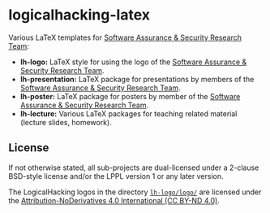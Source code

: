 # logicalhacking-latex
Various LaTeX templates for [Software Assurance & Security Research 
Team](https://logicalhacking.com):

* **lh-logo:** LaTeX style for using the logo of the [Software Assurance 
               & Security Research Team](https://logicalhacking.com).
* **lh-presentation:** LaTeX package for presentations by members of the 
               [Software Assurance & Security Research Team](https://logicalhacking.com).
* **lh-poster:** LaTeX package for posters by member of the 
               [Software Assurance & Security Research Team](https://logicalhacking.com).
* **lh-lecture:** Various LaTeX packages for teaching related material (lecture slides, 
               homework).

## License
If not otherwise stated, all sub-projects are dual-licensed under a
2-clause BSD-style license and/or the LPPL version 1 or any later 
version. 

The LogicalHacking logos in the directory [`lh-logo/logo/`](lh-logo/logo/) are licensed under the
[Attribution-NoDerivatives 4.0 International (CC BY-ND 4.0)](https://creativecommons.org/licenses/by-nd/4.0/).
